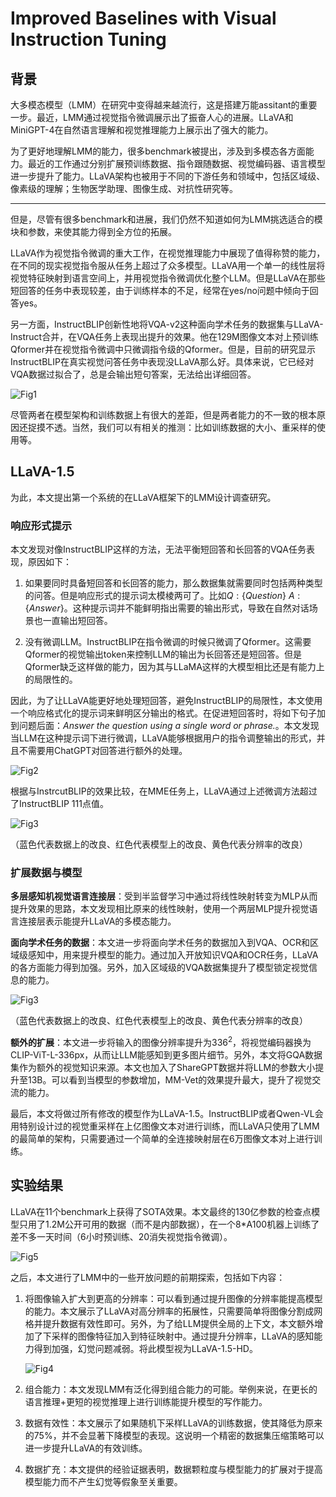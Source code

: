 # Improved Baselines with Visual Instruction Tuning

## 背景

大多模态模型（LMM）在研究中变得越来越流行，这是搭建万能assitant的重要一步。最近，LMM通过视觉指令微调展示出了振奋人心的进展。LLaVA和MiniGPT-4在自然语言理解和视觉推理能力上展示出了强大的能力。

为了更好地理解LMM的能力，很多benchmark被提出，涉及到多模态各方面能力。最近的工作通过分别扩展预训练数据、指令跟随数据、视觉编码器、语言模型进一步提升了能力。LLaVA架构也被用于不同的下游任务和领域中，包括区域级、像素级的理解；生物医学助理、图像生成、对抗性研究等。

---

但是，尽管有很多benchmark和进展，我们仍然不知道如何为LMM挑选适合的模块和参数，来使其能力得到全方位的拓展。

LLaVA作为视觉指令微调的重大工作，在视觉推理能力中展现了值得称赞的能力，在不同的现实视觉指令服从任务上超过了众多模型。LLaVA用一个单一的线性层将视觉特征映射到语言空间上，并用视觉指令微调优化整个LLM。但是LLaVA在那些短回答的任务中表现较差，由于训练样本的不足，经常在yes/no问题中倾向于回答yes。

另一方面，InstructBLIP创新性地将VQA-v2这种面向学术任务的数据集与LLaVA-Instruct合并，在VQA任务上表现出提升的效果。他在129M图像文本对上预训练Qformer并在视觉指令微调中只微调指令级的Qformer。但是，目前的研究显示InstructBLIP在真实视觉问答任务中表现没LLaVA那么好。具体来说，它已经对VQA数据过拟合了，总是会输出短句答案，无法给出详细回答。

![Fig1](./fig/InstrcuctBLIP.png)

尽管两者在模型架构和训练数据上有很大的差距，但是两者能力的不一致的根本原因还捉摸不透。当然，我们可以有相关的推测：比如训练数据的大小、重采样的使用等。

## LLaVA-1.5

为此，本文提出第一个系统的在LLaVA框架下的LMM设计调查研究。

### 响应形式提示

本文发现对像InstructBLIP这样的方法，无法平衡短回答和长回答的VQA任务表现，原因如下：

1. 如果要同时具备短回答和长回答的能力，那么数据集就需要同时包括两种类型的问答。但是响应形式的提示词太模棱两可了。比如$Q:\{Question\} \ A:\{Answer\}$。这种提示词并不能鲜明指出需要的输出形式，导致在自然对话场景也一直输出短回答。

2. 没有微调LLM。InstructBLIP在指令微调的时候只微调了Qformer。这需要Qformer的视觉输出token来控制LLM的输出为长回答还是短回答。但是Qformer缺乏这样做的能力，因为其与LLaMA这样的大模型相比还是有能力上的局限性的。

因此，为了让LLaVA能更好地处理短回答，避免InstructBLIP的局限性，本文使用一个响应格式化的提示词来鲜明区分输出的格式。在促进短回答时，将如下句子加到问题后面：*Answer the question using a single word or phrase.*。本文发现当LLM在这种提示词下进行微调，LLaVA能够根据用户的指令调整输出的形式，并且不需要用ChatGPT对回答进行额外的处理。

![Fig2](./fig/question%20formatting%20prompting.png)

根据与InstrcutBLIP的效果比较，在MME任务上，LLaVA通过上述微调方法超过了InstructBLIP 111点值。

![Fig3](./fig/LLaVA%20improvement.png)

（蓝色代表数据上的改良、红色代表模型上的改良、黄色代表分辨率的改良）

### 扩展数据与模型

**多层感知机视觉语言连接层**：受到半监督学习中通过将线性映射转变为MLP从而提升效果的思路，本文发现相比原来的线性映射，使用一个两层MLP提升视觉语言连接层表示能提升LLaVA的多模态能力。

**面向学术任务的数据**：本文进一步将面向学术任务的数据加入到VQA、OCR和区域级感知中，用来提升模型的能力。通过加入开放知识VQA和OCR任务，LLaVA的各方面能力得到加强。另外，加入区域级的VQA数据集提升了模型锁定视觉信息的能力。

![Fig3](./fig/LLaVA%20improvement.png)

（蓝色代表数据上的改良、红色代表模型上的改良、黄色代表分辨率的改良）

**额外的扩展**：本文进一步将输入的图像分辨率提升为$336^2$，将视觉编码器换为CLIP-ViT-L-336px，从而让LLM能感知到更多图片细节。另外，本文将GQA数据集作为额外的视觉知识来源。本文也加入了ShareGPT数据并将LLM的参数大小提升至13B。可以看到当模型的参数增加，MM-Vet的效果提升最大，提升了视觉交流的能力。

最后，本文将做过所有修改的模型作为LLaVA-1.5。InstructBLIP或者Qwen-VL会用特别设计过的视觉重采样在上亿图像文本对进行训练，而LLaVA只使用了LMM的最简单的架构，只需要通过一个简单的全连接映射层在6万图像文本对上进行训练。

## 实验结果

LLaVA在11个benchmark上获得了SOTA效果。本文最终的130亿参数的检查点模型只用了1.2M公开可用的数据（而不是内部数据），在一个8*A100机器上训练了差不多一天时间（6小时预训练、20消失视觉指令微调）。

![Fig5](./fig/LLaVA1.5.png)

之后，本文进行了LMM中的一些开放问题的前期探索，包括如下内容：

1. 将图像输入扩大到更高的分辨率：可以看到通过提升图像的分辨率能提高模型的能力。本文展示了LLaVA对高分辨率的拓展性，只需要简单将图像分割成网格并提升数据有效性即可。另外，为了给LLM提供全局的上下文，本文额外增加了下采样的图像特征加入到特征映射中。通过提升分辨率，LLaVA的感知能力得到加强，幻觉问题减弱。将此模型视为LLaVA-1.5-HD。

    ![Fig4](./fig/LLaVA%20higher%20resolution.png)

2. 组合能力：本文发现LMM有泛化得到组合能力的可能。举例来说，在更长的语言推理+更短的视觉推理上进行训练能提升模型的写作能力。
3. 数据有效性：本文展示了如果随机下采样LLaVA的训练数据，使其降低为原来的75%，并不会显著下降模型的表现。这说明一个精密的数据集压缩策略可以进一步提升LLaVA的有效训练。
4. 数据扩充：本文提供的经验证据表明，数据颗粒度与模型能力的扩展对于提高模型能力而不产生幻觉等假象至关重要。
